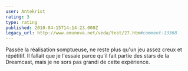 ```yaml
---
user: Antekrist
rating: 3
type: rating
published: 2010-04-15T14:14:23.000Z
legacy_url: http://www.emunova.net/veda/test/27.htm#comment-13368
---
```

Passée la réalisation somptueuse, ne reste plus qu'un jeu assez creux et répétitif. Il fallait que je l'essaie parce qu'il fait partie des stars de la Dreamcast, mais je ne sors pas grandi de cette expérience.